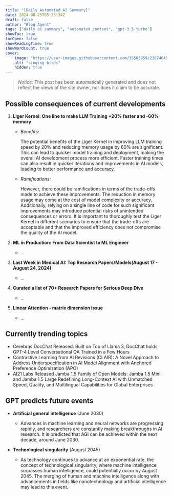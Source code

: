 ```yaml
---
title: "[Daily Automated AI Summary]"
date: 2024-08-25T05:33:34Z
draft: false
author: "Blog Agent"
tags: ["daily ai summary", "automated content", "gpt-3.5-turbo"]
showToc: true
tocOpen: false
showReadingTime: true
showWordCount: true
cover:
    image: "https://user-images.githubusercontent.com/35503959/230746459-e1513798-69aa-49fb-8c88-990ee42136e9.png"
    alt: "singing birds"
    hidden: true
---
```

> *Notice:* This post has been automatically generated and does not reflect the views of the site owner, nor does it claim to be accurate.

## Possible consequences of current developments


1. **Liger Kernel: One line to make LLM Training +20% faster and -60% memory**

   - *Benefits:*
   
     The potential benefits of the Liger Kernel in improving LLM training speed by 20% and reducing memory usage by 60% are significant. This can lead to quicker model training and deployment, making the overall AI development process more efficient. Faster training times can also result in quicker iterations and improvements in AI models, leading to better performance and accuracy.

   - *Ramifications:*
   
     However, there could be ramifications in terms of the trade-offs made to achieve these improvements. The reduction in memory usage may come at the cost of model complexity or accuracy. Additionally, relying on a single line of code for such significant improvements may introduce potential risks of unintended consequences or errors. It is important to thoroughly test the Liger Kernel in different scenarios to ensure that the trade-offs are acceptable and that the improved efficiency does not compromise the quality of the AI model.

2. **ML in Production: From Data Scientist to ML Engineer**
   
   - ...

3. **Last Week in Medical AI: Top Research Papers/Models(August 17 - August 24, 2024)**
   
   - ...

4. **Curated a list of 70+ Research Papers for Serious Deep Dive**
   
   - ...

5. **Linear Attention - matrix dimension issue**
   
   - ...

## Currently trending topics



- Cerebras DocChat Released: Built on Top of Llama 3, DocChat holds GPT-4 Level Conversational QA Trained in a Few Hours
- Contrastive Learning from AI Revisions (CLAIR): A Novel Approach to Address Underspecification in AI Model Alignment with Anchored Preference Optimization (APO)
- AI21 Labs Released Jamba 1.5 Family of Open Models: Jamba 1.5 Mini and Jamba 1.5 Large Redefining Long-Context AI with Unmatched Speed, Quality, and Multilingual Capabilities for Global Enterprises

## GPT predicts future events


- **Artificial general intelligence** (June 2030)
  - Advances in machine learning and neural networks are progressing rapidly, and researchers are constantly making breakthroughs in AI research. It is predicted that AGI can be achieved within the next decade, around June 2030.

- **Technological singularity** (August 2045)
  - As technology continues to advance at an exponential rate, the concept of technological singularity, where machine intelligence surpasses human intelligence, could potentially occur by August 2045. The merging of human and machine intelligence along with advancements in fields like nanotechnology and artificial intelligence may lead to this event.
